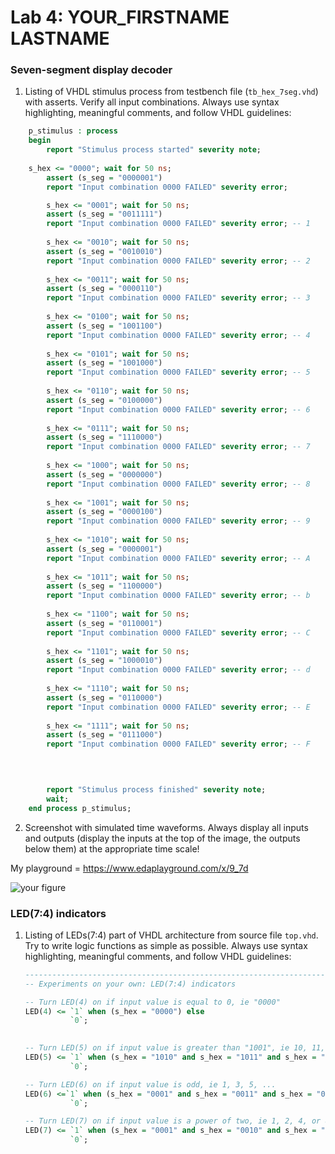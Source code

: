 # Lab 4: YOUR_FIRSTNAME LASTNAME

### Seven-segment display decoder

1. Listing of VHDL stimulus process from testbench file (`tb_hex_7seg.vhd`) with asserts. Verify all input combinations. Always use syntax highlighting, meaningful comments, and follow VHDL guidelines:

```vhdl
    p_stimulus : process
    begin
        report "Stimulus process started" severity note;
	
	s_hex <= "0000"; wait for 50 ns;
        assert (s_seg = "0000001")
        report "Input combination 0000 FAILED" severity error;

		s_hex <= "0001"; wait for 50 ns;
        assert (s_seg = "0011111")
        report "Input combination 0000 FAILED" severity error; -- 1
        
        s_hex <= "0010"; wait for 50 ns;
        assert (s_seg = "0010010")
        report "Input combination 0000 FAILED" severity error; -- 2
        
        s_hex <= "0011"; wait for 50 ns;
        assert (s_seg = "0000110")
        report "Input combination 0000 FAILED" severity error; -- 3
        
        s_hex <= "0100"; wait for 50 ns;
        assert (s_seg = "1001100")
        report "Input combination 0000 FAILED" severity error; -- 4
        
        s_hex <= "0101"; wait for 50 ns;
        assert (s_seg = "1001000")
        report "Input combination 0000 FAILED" severity error; -- 5
        
        s_hex <= "0110"; wait for 50 ns;
		assert (s_seg = "0100000")
        report "Input combination 0000 FAILED" severity error; -- 6
        
        s_hex <= "0111"; wait for 50 ns;
        assert (s_seg = "1110000")
        report "Input combination 0000 FAILED" severity error; -- 7
        
        s_hex <= "1000"; wait for 50 ns;
        assert (s_seg = "0000000")
        report "Input combination 0000 FAILED" severity error; -- 8
        
        s_hex <= "1001"; wait for 50 ns;
        assert (s_seg = "0000100")
        report "Input combination 0000 FAILED" severity error; -- 9
        
        s_hex <= "1010"; wait for 50 ns;
        assert (s_seg = "0000001")
        report "Input combination 0000 FAILED" severity error; -- A
        
        s_hex <= "1011"; wait for 50 ns;
        assert (s_seg = "1100000")
        report "Input combination 0000 FAILED" severity error; -- b
        
        s_hex <= "1100"; wait for 50 ns;
        assert (s_seg = "0110001")
        report "Input combination 0000 FAILED" severity error; -- C
        
        s_hex <= "1101"; wait for 50 ns;
        assert (s_seg = "1000010")
        report "Input combination 0000 FAILED" severity error; -- d
        
        s_hex <= "1110"; wait for 50 ns;
        assert (s_seg = "0110000")
        report "Input combination 0000 FAILED" severity error; -- E
        
        s_hex <= "1111"; wait for 50 ns;
        assert (s_seg = "0111000")
        report "Input combination 0000 FAILED" severity error; -- F
      
      


        report "Stimulus process finished" severity note;
        wait;
    end process p_stimulus;
```

2. Screenshot with simulated time waveforms. Always display all inputs and outputs (display the inputs at the top of the image, the outputs below them) at the appropriate time scale!

My playground = https://www.edaplayground.com/x/9_7d

   ![your figure]()

### LED(7:4) indicators

1. Listing of LEDs(7:4) part of VHDL architecture from source file `top.vhd`. Try to write logic functions as simple as possible. Always use syntax highlighting, meaningful comments, and follow VHDL guidelines:

   ```vhdl
   --------------------------------------------------------------------
   -- Experiments on your own: LED(7:4) indicators

   -- Turn LED(4) on if input value is equal to 0, ie "0000"
   LED(4) <= `1` when (s_hex = "0000") else
       	     `0`; 
       

   -- Turn LED(5) on if input value is greater than "1001", ie 10, 11, 12, ...
   LED(5) <= `1` when (s_hex = "1010" and s_hex = "1011" and s_hex = "1100" and s_hex = "1101" and s_hex = "1110" and s_hex = "1111" ) else
       	     `0`;

   -- Turn LED(6) on if input value is odd, ie 1, 3, 5, ...
   LED(6) <=`1` when (s_hex = "0001" and s_hex = "0011" and s_hex = "0101" and s_hex = "0110" and s_hex = "1001" and s_hex = "1011" and s_hex = "1101" and s_hex ="1111") else
       	     `0`;

   -- Turn LED(7) on if input value is a power of two, ie 1, 2, 4, or 8
   LED(7) <= `1` when (s_hex = "0001" and s_hex = "0010" and s_hex = "0100" and s_hex = "1000") else
       	     `0`;
  
